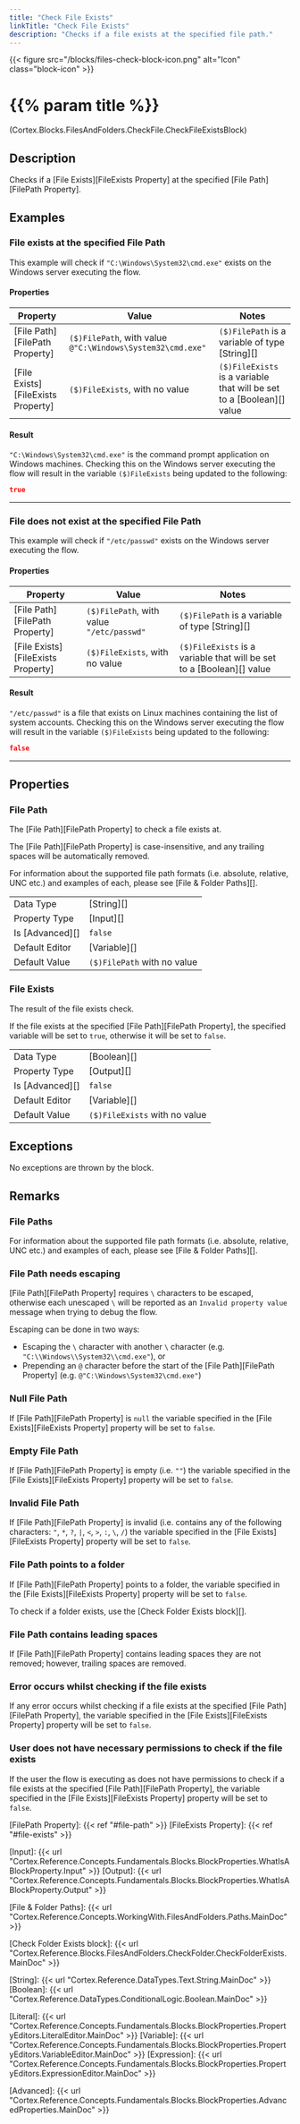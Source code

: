 ```yaml
---
title: "Check File Exists"
linkTitle: "Check File Exists"
description: "Checks if a file exists at the specified file path."
---
```


{{< figure src="/blocks/files-check-block-icon.png" alt="Icon" class="block-icon" >}}

# {{% param title %}}

<p class="namespace">(Cortex.Blocks.FilesAndFolders.CheckFile.CheckFileExistsBlock)</p>

## Description

Checks if a [File Exists][FileExists Property] at the specified [File Path][FilePath Property].

## Examples

### File exists at the specified File Path

This example will check if `"C:\Windows\System32\cmd.exe"` exists on the Windows server executing the flow.

#### Properties

| Property           | Value                     | Notes                                    |
|--------------------|---------------------------|------------------------------------------|
| [File Path][FilePath Property] | `($)FilePath`, with value `@"C:\Windows\System32\cmd.exe"` | `($)FilePath` is a variable of type [String][] |
| [File Exists][FileExists Property] | `($)FileExists`, with no value | `($)FileExists` is a variable that will be set to a [Boolean][] value |

#### Result

`"C:\Windows\System32\cmd.exe"` is the command prompt application on Windows machines. Checking this on the Windows server executing the flow will result in the variable `($)FileExists` being updated to the following:

```json
true
```

***

### File does not exist at the specified File Path

This example will check if `"/etc/passwd"` exists on the Windows server executing the flow.

#### Properties

| Property           | Value                     | Notes                                    |
|--------------------|---------------------------|------------------------------------------|
| [File Path][FilePath Property] | `($)FilePath`, with value `"/etc/passwd"` | `($)FilePath` is a variable of type [String][] |
| [File Exists][FileExists Property] | `($)FileExists`, with no value | `($)FileExists` is a variable that will be set to a [Boolean][] value |

#### Result

`"/etc/passwd"` is a file that exists on Linux machines containing the list of system accounts. Checking this on the Windows server executing the flow will result in the variable `($)FileExists` being updated to the following:

```json
false
```

***

## Properties

### File Path

The [File Path][FilePath Property] to check a file exists at.

The [File Path][FilePath Property] is case-insensitive, and any trailing spaces will be automatically removed.

For information about the supported file path formats (i.e. absolute, relative, UNC etc.) and examples of each, please see [File & Folder Paths][].

| | |
|--------------------|---------------------------|
| Data Type | [String][] |
| Property Type | [Input][] |
| Is [Advanced][] | `false` |
| Default Editor | [Variable][] |
| Default Value | `($)FilePath` with no value |

### File Exists

The result of the file exists check.

If the file exists at the specified [File Path][FilePath Property], the specified variable will be set to `true`, otherwise it will be set to `false`.

| | |
|--------------------|---------------------------|
| Data Type | [Boolean][] |
| Property Type | [Output][] |
| Is [Advanced][] | `false` |
| Default Editor | [Variable][] |
| Default Value | `($)FileExists` with no value |

## Exceptions

No exceptions are thrown by the block.

## Remarks

### File Paths

For information about the supported file path formats (i.e. absolute, relative, UNC etc.) and examples of each, please see [File & Folder Paths][].

### File Path needs escaping

[File Path][FilePath Property] requires `\` characters to be escaped, otherwise each unescaped `\` will be reported as an `Invalid property value` message when trying to debug the flow.

Escaping can be done in two ways:

* Escaping the `\` character with another `\` character (e.g. `"C:\\Windows\\System32\\cmd.exe"`), or
* Prepending an `@` character before the start of the [File Path][FilePath Property] (e.g. `@"C:\Windows\System32\cmd.exe"`)

### Null File Path

If [File Path][FilePath Property] is `null` the variable specified in the [File Exists][FileExists Property] property will be set to `false`.

### Empty File Path

If [File Path][FilePath Property] is empty (i.e. `""`) the variable specified in the [File Exists][FileExists Property] property will be set to `false`.

### Invalid File Path

If [File Path][FilePath Property] is invalid (i.e. contains any of the following characters: `"`, `*`, `?`, `|`, `<`, `>`, `:`, `\`, `/`) the variable specified in the [File Exists][FileExists Property] property will be set to `false`.

### File Path points to a folder

If [File Path][FilePath Property] points to a folder, the variable specified in the [File Exists][FileExists Property] property will be set to `false`.

To check if a folder exists, use the [Check Folder Exists block][].

### File Path contains leading spaces

If [File Path][FilePath Property] contains leading spaces they are not removed; however, trailing spaces are removed.

### Error occurs whilst checking if the file exists

If any error occurs whilst checking if a file exists at the specified [File Path][FilePath Property], the variable specified in the [File Exists][FileExists Property] property will be set to `false`.

### User does not have necessary permissions to check if the file exists

If the user the flow is executing as does not have permissions to check if a file exists at the specified [File Path][FilePath Property], the variable specified in the [File Exists][FileExists Property] property will be set to `false`.

[FilePath Property]: {{< ref "#file-path" >}}
[FileExists Property]: {{< ref "#file-exists" >}}

[Input]: {{< url "Cortex.Reference.Concepts.Fundamentals.Blocks.BlockProperties.WhatIsABlockProperty.Input" >}}
[Output]: {{< url "Cortex.Reference.Concepts.Fundamentals.Blocks.BlockProperties.WhatIsABlockProperty.Output" >}}

[File & Folder Paths]: {{< url "Cortex.Reference.Concepts.WorkingWith.FilesAndFolders.Paths.MainDoc" >}}

[Check Folder Exists block]: {{< url "Cortex.Reference.Blocks.FilesAndFolders.CheckFolder.CheckFolderExists.MainDoc" >}}

[String]: {{< url "Cortex.Reference.DataTypes.Text.String.MainDoc" >}}
[Boolean]: {{< url "Cortex.Reference.DataTypes.ConditionalLogic.Boolean.MainDoc" >}}

[Literal]: {{< url "Cortex.Reference.Concepts.Fundamentals.Blocks.BlockProperties.PropertyEditors.LiteralEditor.MainDoc" >}}
[Variable]: {{< url "Cortex.Reference.Concepts.Fundamentals.Blocks.BlockProperties.PropertyEditors.VariableEditor.MainDoc" >}}
[Expression]: {{< url "Cortex.Reference.Concepts.Fundamentals.Blocks.BlockProperties.PropertyEditors.ExpressionEditor.MainDoc" >}}

[Advanced]: {{< url "Cortex.Reference.Concepts.Fundamentals.Blocks.BlockProperties.AdvancedProperties.MainDoc" >}}
